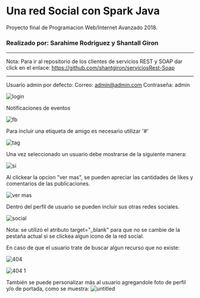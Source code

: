 # Una red Social con Spark Java
Proyecto final de Programacion Web/Internet Avanzado 2018.
### Realizado por: Sarahime Rodriguez y Shantall Giron
________________________________________________________________________________________________________________________________________

Nota: Para ir al repositorio de los clientes de servicios REST y SOAP dar click en el enlace: https://github.com/shantgiron/serviciosRest-Soap
________________________________________________________________________________________________________________________________________
Usuario admin por defecto:
Correo: admin@admin.com
Contraseña: admin

![login](https://user-images.githubusercontent.com/16060112/43677550-81793b1c-97b8-11e8-9ad7-0225d7d4ed6b.png)

Notificaciones de eventos

![fb](https://user-images.githubusercontent.com/16060112/43677588-2c813028-97b9-11e8-8311-829ce4a4468c.jpg)

Para incluir una etiqueta de amigo es necesario utilizar '#'

![tag](https://user-images.githubusercontent.com/16060112/43677598-74849428-97b9-11e8-9554-289bb767ce5a.jpg)

Una vez seleccionado un usuario debe mostrarse de la siguiente manera:

![si](https://user-images.githubusercontent.com/16060112/43677613-b980eeb4-97b9-11e8-807b-9051ab68fd6c.jpg)

Al clickear la opcion "ver mas", se pueden apreciar las cantidades de likes y comentarios de las publicaciones.

![ver mas](https://user-images.githubusercontent.com/16060112/43677638-10771f0e-97ba-11e8-983e-9b214d252c6e.jpg)

Dentro del perfil de usuario se pueden incluir sus otras redes sociales.

![social](https://user-images.githubusercontent.com/16060112/43677671-cc8ec912-97ba-11e8-8164-6d1fdc6ce8b8.jpg)

Nota: se utilizó el atributo target="_blank" para que no se cambie de la pestaña actual si se clickea algun icono de la red social.

En caso de que el usuario trate de buscar algun recurso que no existe:

![404](https://user-images.githubusercontent.com/16060112/43677780-afe9a794-97bc-11e8-81cd-bb32ff3d6eb4.png)

![404 1](https://user-images.githubusercontent.com/16060112/43677782-bc2999ba-97bc-11e8-9d1a-b52867928b17.png)

También se puede personalizar más al usuario agregandole foto de perfil y/o de portada, como se muestra:
![untitled](https://user-images.githubusercontent.com/37910237/43678819-239ed9fe-97e8-11e8-8980-57dd0971c6d1.png)


